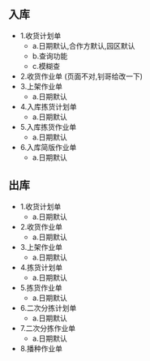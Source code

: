 ## 入库
- 1.收货计划单
  - a.日期默认,合作方默认,园区默认
  - b.查询功能
  - c.模糊查
- 2.收货作业单 (页面不对,钊哥给改一下)
- 3.上架作业单
  - a.日期默认
- 4.入库拣货计划单
  - a.日期默认
- 5.入库拣货作业单
  - a.日期默认
- 6.入库简版作业单
  - a.日期默认
## 出库
- 1.收货计划单
  - a.日期默认
- 2.收货作业单
  - a.日期默认
- 3.上架作业单
  - a.日期默认
- 4.拣货计划单
  - a.日期默认
- 5.拣货作业单
  - a.日期默认
- 6.二次分拣计划单
  - a.日期默认
- 7.二次分拣作业单
  - a.日期默认
- 8.播种作业单





